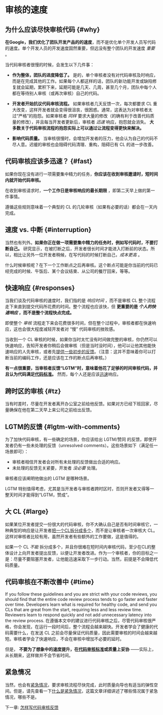 # 审核的速度

## 为什么应该尽快审核代码 {#why}

**在Google，我们优化了团队开发产品的的速度**，而不是优化单个开发人员写代码的速度。单个开发人员的开发速度固然重要，但远没有整个团队的开发速度 _重要_ 。

当代码审核者很慢的时候，会发生以下几件事：

*   **作为整体，团队的进度降低了。** 是的，单个审核者没有对代码审核及时响应，而是在完成其他的工作。如果每个人都这样的话，团队的新功能开发或缺陷修复就会延期，累积下来，延期可能是几天、几周，甚至几个月，团队中每个人都在等待别人审核（或再次审核）自己的代码。
    
*   **开发者开始抗议代码审核流程。** 如果审核者几天反馈一次，每次都要求 CL 重大改变，这样开发者就会变得很沮丧，很困惑。通常，这表达为对审核者太过“严格”的抱怨。如果审核者 _同样_ 要求大量的修改（的确有利于改善代码质量的修改），并且每当开发者更新后，审核者 _迅速_ 响应，抱怨就会消失。 **大多数关于代码审核流程的抱怨实际上可以通过让流程变得更快来解决。**
    
*   **影响代码质量。** 当审核很慢时，会增加开发者的压力，他会认为自己的代码不尽人意。迟缓的审核也会阻碍代码清理、重构，阻碍已有 CL 的进一步改善。

## 代码审核应该多迅速？ {#fast}

如果你现在没有进行一项需要集中精力的任务，**你应该在收到审核邀请时，短时间内就开始代码审核。** 

在收到审核请求时，**一个工作日是审核响应的最长期限** ，即第二天早上做的第一件事情。 

遵循这些规则意味着一个典型的 CL 的几轮审核（如果有必要的话）都会在一天内完成。

## 速度 vs. 中断 {#interruption}

当然也有列外。**如果你正在做一项需要集中精力的任务时，例如写代码时，不要打断自己。** 研究显示，在被打断之后，开发者很长时间才能进入打断前的状态。所以，相比让另外一位开发者稍候，在写代码的时候打断自己，_成本更高_ 。

什么时候审核呢？在下一个工作断点之后再审核。这个断点可能是你当前的代码已经完成的时候、午饭后、某个会议结束、从公司的餐厅回来，等等。

## 快速响应 {#responses}

当我们谈及代码审核的速度时，我们指的是 _响应时间_ ，而不是审核 CL 整个流程走下来直到提交代码所花费的时间。整个流程也应该快，但 **更重要的是 _个人的快速响应_ ，而不是整个流程快点完成。**

即使整个 _审核_ 流程走下来会花费很多时间，但在整个过程中，审核者都在快速响应，这也会很大程度减轻开发者对 “慢” 代码审核的挫败感。

当收到一个 CL 审核的时候，如果你当时太忙没有时间做完整的审核，你仍然可以快速响应，告知开发者你稍后会做审核（但是当时没时间），他可以让他其他能快速响应的人先审核，或者先[提供一些初步的反馈](navigate.md)。（注意：这并不意味着你可以打断当前的编码工作，还是应该在工作的断点后再审核。）

**有一点很重要，当审核者反馈“LGTM”时，意味着他花了足够的时间审核代码，并且认为代码满足[代码标准](standard.md)。** 然而，每个人还是应该[迅速](#fast)响应。

## 跨时区的审核 {#tz}

当有时差时，尽量在开发者离开办公室之前给他反馈。如果对方已经下班回家，尽量确保在他在第二天早上来公司之前给出反馈。

## LGTM的反馈 {#lgtm-with-comments}

为了加快代码审核，有一些确定的场景，你应该给出 LGTM/赞同 的反馈，即使开发者仍有一些未处理的反馈（unresolved comments）。这些场景如下（满足任一场景即可）：

*   审核者相信开发者会对所有未处理的反馈做出合适的响应。
*   未处理的反馈无关紧要，开发者 _没必要_ 处理。

审核者应该阐明他做出的 LGTM 是哪种场景。

LGTM 特别值得考虑，尤其是当开发者与审核者跨时区时，否则开发者又得等一整天时间才能得到“LGTM，赞成”。

## 大 CL {#large}

如果某位开发者提交一份很大的代码审核，你不大确认自己是否有时间审核它，一种典型的响应是让开发者[把一个CL拆分成多个](../developer/small-cls.md)，而不是让审核者一次审核大 CL。这样对审核者比较有用，虽然开发者有些额外的工作要做，这是值得的。

如果一个 CL *不能* 拆分成多个，并且你很难在短时间内审核代码，至少在CL的整体设计上向开发者提出反馈，以便让开发者改进。作为一个审核者，你的目标之一是：尽量不要阻塞开发者，让他能迅速采取下一步行动。当然，前提是不会降低代码质量。

## 代码审核在不断改善中 {#time}

If you follow these guidelines and you are strict with your code reviews, you
should find that the entire code review process tends to go faster and faster
over time. Developers learn what is required for healthy code, and send you CLs
that are great from the start, requiring less and less review time. Reviewers
learn to respond quickly and not add unnecessary latency into the review
process.
在遵循本文中的建议进行代码审核之后，尽管代码审核很严格，你会发现，在运行一段时间后，整个流程会越来越快。开发者学会了健康的代码需要什么，在发送 CL 之前会尽量保证代码质量，因此需要审核的时间会越来越短。审核者学会了快速响应，不会在审核中增加不必要的延时。

但是， **不要为了想象中的速度提升，在[代码审核标准](standard.md)或质量上妥协**  ——实际上，从长期来，这样做并不会节省时间。

## 紧急情况

当然，也会有[紧急情况](../emergencies.md)，要求审核流程尽快完成，此时质量向导也有适当的弹性空间。但是，请先查看一下[什么是紧急情况](../emergencies.md#what)，这篇文章详细讲述了哪些情况属于紧急情况，哪些不是。

下一章: [怎样写代码审核反馈](comments.md)
